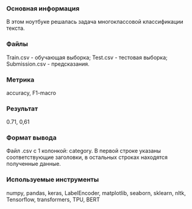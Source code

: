### Основная информация
В этом ноутбуке решалась задача многоклассовой классификации текста.
### Файлы
Train.csv - обучающая выборка; Test.csv - тестовая выборка; Submission.csv - предсказания.
### Метрика 
accuracy, F1-macro
### Результат
0.71, 0,61
### Формат вывода
Файл .csv с 1 колонкой: category. В первой строке указаны соответствующие заголовки, в остальных строках находятся полученные данные.
### Используемые инструменты
numpy, pandas, keras, LabelEncoder, matplotlib, seaborn, sklearn, nltk, Tensorflow, transformers, TPU, BERT
